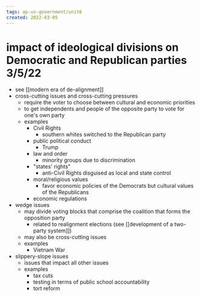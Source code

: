 ```yaml
---
tags: ap-us-government/unit6 
created: 2022-03-05
---
```


# impact of ideological divisions on Democratic and Republican parties 3/5/22

- see [[modern era of de-alignment]]
- cross-cutting issues and cross-cutting pressures
	- require the voter to choose between cultural and economic priorities
	- to get independents and people of the opposite party to vote for one's own party
	- examples
		- Civil Rights
			- southern whites switched to the Republican party
		- public political conduct
			- Trump
		- law and order
			- minority groups due to discrimination
		- "states' rights"
			- anti-Civil Rights disguised as local and state control
		- moral/religious values
			- favor economic policies of the Democrats but cultural values of the Republicans
		- economic regulations
- wedge issues
	- may divide voting blocks that comprise the coalition that forms the opposition party
		- related to realignment elections (see [[development of a two-party system]])
	- may also be cross-cutting issues
	- examples
		- Vietnam War
- slippery-slope issues
	- issues that impact all other issues
	- examples
		- tax cuts
		- testing in terms of public school accountability
		- tort reform 
